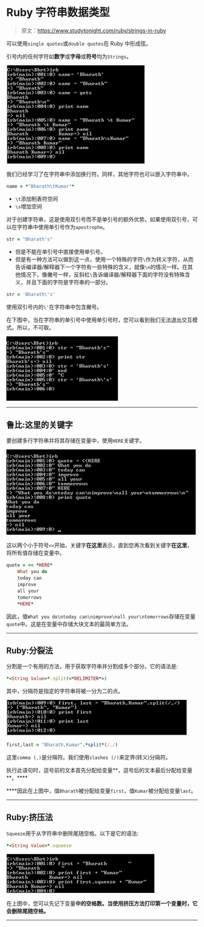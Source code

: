 # Ruby 字符串数据类型

> 原文：<https://www.studytonight.com/ruby/strings-in-ruby>

可以使用`single quotes`或`double quotes`在 Ruby 中形成弦。

引号内的任何字符如**数字**或**字母**或**符号**均为`Strings`。

![String Data Type example in Ruby](img/8fe7d050204ef4309dea4e165cd6782b.png)

我们已经学习了在字符串中添加换行符。同样，其他字符也可以嵌入字符串中。

```rb
name = *"Bharath\tKumar"*
```

*   `\t`添加制表符空间
*   `\s`增加空间

对于创建字符串，这是使用双引号而不是单引号的额外优势。如果使用双引号，可以在字符串中使用单引号作为`apostrophe`。

```rb
str = "Bharath's"
```

*   但是不能在单引号中直接使用单引号。
*   但是有一种方法可以做到这一点，使用一个特殊的字符`\`作为转义字符，从而告诉编译器/解释器下一个字符有一些特殊的含义，就像`\n`的情况一样。在其他情况下，像撇号一样，反斜杠`\`告诉编译器/解释器下面的字符没有特殊含义，并且下面的字符是字符串的一部分。

```rb
str = 'Bharath\'s'
```

使用双引号内的`\'`在字符串中包含撇号。

在下图中，当在字符串的单引号中使用单引号时，您可以看到我们无法退出交互模式。所以，不可取。

![Including apostrophe in a String by using escape characters in Ruby](img/70262ff2536ad47261b8571689e1e709.png)

* * *

## 鲁比:这里的关键字

要创建多行字符串并将其存储在变量中，使用`HERE`关键字。

![Here keyword example in Ruby](img/4219e185f7c17e5e3edaeaaf79c5b1a0.png)

这以两个小于符号`<<`开始，关键字**在这里**表示，直到您再次看到关键字**在这里**，将所有值存储在变量中。

```rb
quote = << *HERE*
	What you do
	today can
	improve
	all your
	tomorrows
	*HERE*

```

因此，值`What you do\ntoday can\nimprove\nall your\ntomorrows`存储在变量`quote`中。这是在变量中存储大块文本的最简单方法。

* * *

## Ruby:分裂法

分割是一个有用的方法，用于获取字符串并分割成多个部分。它的语法是:

```rb
*<String Value>*.split(<*DELIMITER*>)
```

其中，分隔符是指定的字符串将被一分为二的点。

![Split method in String data type in Ruby](img/b2189a63ef45b4b6a52ead356b5a7a3f.png)

```rb
first,last = "Bharath,Kumar".*split*(/,/)
```

这里`comma (,)`是分隔符。我们使用`slashes (/)`来定界(转义)分隔符。

执行此语句时，逗号前的文本首先分配给变量**，逗号后的文本最后分配给变量**。****

 ****因此在上图中，值`Bharath`被分配给变量`first`，值`Kumar`被分配给变量`last`。

* * *

## Ruby:挤压法

`Squeeze`用于从字符串中删除尾随空格。以下是它的语法:

```rb
*<String Value>*.squeeze
```

![Squeeze method in String data type in Ruby](img/446cfa038738aa65dd2bb10f331bcc80.png)

在上图中，您可以先记下变量**中的空格数。当使用挤压方法打印第一个变量时，它会删除尾随空格。**

 *** * *******